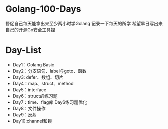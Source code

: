 # Golang-100-Days
督促自己每天能拿出来至少两小时学Golang
记录一下每天的所学
希望早日写出来自己的开源Go安全工具捏

# Day-List

* Day1：Golang Basic
* Day2：分支语句、label与goto、函数
* Day3: defer、数组、切片
* Day4：map、struct、method
* Day5：interface
* Day6：struct的练习题
* Day7：time、flag库  Day6练习题优化
* Day8：文件操作
* Day9：反射
* Day10:channel和锁
